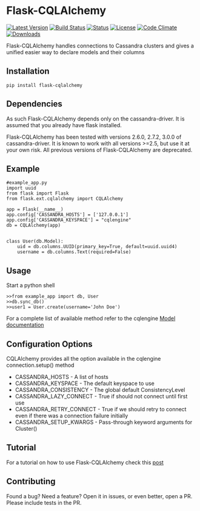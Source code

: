# Flask-CQLAlchemy

[![Latest Version](https://img.shields.io/pypi/v/flask-cqlalchemy.svg)](https://pypi.python.org/pypi/Flask-CQLAlchemy)
[![Build Status](https://travis-ci.org/thegeorgeous/flask-cqlalchemy.svg?branch=master)](https://travis-ci.org/thegeorgeous/flask-cqlalchemy)
[![Status](https://img.shields.io/pypi/status/Flask-CQLAlchemy.svg)](https://pypi.python.org/pypi/Flask-CQLAlchemy)
[![License](https://img.shields.io/pypi/l/Flask-CQLAlchemy.svg)](https://pypi.python.org/pypi/Flask-CQLAlchemy)
[![Code Climate](https://codeclimate.com/github/thegeorgeous/flask-cqlalchemy/badges/gpa.svg)](https://codeclimate.com/github/thegeorgeous/flask-cqlalchemy)
[![Downloads](https://img.shields.io/pypi/dm/flask-cqlalchemy.svg)](https://pypi.python.org/pypi/Flask-CQLAlchemy)


Flask-CQLAlchemy handles connections to Cassandra clusters
and gives a unified easier way to declare models and their
columns

## Installation
```
pip install flask-cqlalchemy
```

## Dependencies
As such Flask-CQLAlchemy depends only on the cassandra-driver. It is assumed that you already have flask installed.

Flask-CQLAlchemy has been tested with versions 2.6.0, 2.7.2, 3.0.0 of cassandra-driver. It is known to work with all versions >=2.5, but use it at your own risk.
All previous versions of Flask-CQLAlchemy are deprecated.

## Example
```
#example_app.py
import uuid
from flask import Flask
from flask.ext.cqlalchemy import CQLAlchemy

app = Flask(__name__)
app.config['CASSANDRA_HOSTS'] = ['127.0.0.1']
app.config['CASSANDRA_KEYSPACE'] = "cqlengine"
db = CQLAlchemy(app)


class User(db.Model):
    uid = db.columns.UUID(primary_key=True, default=uuid.uuid4)
    username = db.columns.Text(required=False)
```

## Usage
Start a python shell
```
>>from example_app import db, User
>>db.sync_db()
>>user1 = User.create(username='John Doe')
```
For a complete list of available method refer to the cqlengine [Model documentation](http://datastax.github.io/python-driver/api/cassandra/cqlengine/models.html)

## Configuration Options
CQLAlchemy provides all the option available in the cqlengine connection.setup() method

* CASSANDRA_HOSTS - A list of hosts
* CASSANDRA_KEYSPACE - The default keyspace to use
* CASSANDRA_CONSISTENCY - The global default ConsistencyLevel
* CASSANDRA_LAZY_CONNECT - True if should not connect until first use
* CASSANDRA_RETRY_CONNECT - True if we should retry to connect even if there was a connection failure initially
* CASSANDRA_SETUP_KWARGS - Pass-through keyword arguments for Cluster()

## Tutorial
For a tutorial on how to use Flask-CQLAlchemy check this [post](http://thegeorgeous.com/2015/06/17/creating-a-tumblelog-with-flask-and-flask-cqlalchemy-I.html)

## Contributing
Found a bug? Need a feature? Open it in issues, or even better, open a PR. Please include tests in the PR.
